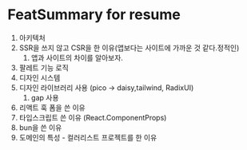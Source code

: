 # FeatSummary for resume

1. 아키텍처
2. SSR을 쓰지 않고 CSR을 한 이유(앱보다는 사이트에 가까운 것 같다.정적인)
   1. 앱과 사이트의 차이를 알아보자.
3. 팔레트 기능 로직
4. 디자인 시스템
5. 디자인 라이브러리 사용 (pico -> daisy,tailwind, RadixUI)
   1. gap 사용
6. 리액트 훅 폼을 쓴 이유
7. 타입스크립트 쓴 이유 (React.ComponentProps)
8. bun을 쓴 이유
9. 도메인의 특성 - 컬러리스트 프로젝트를 한 이유
